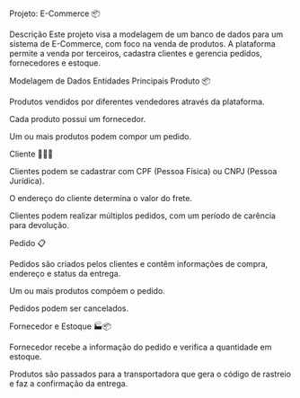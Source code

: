 Projeto: E-Commerce 📦

Descrição
Este projeto visa a modelagem de um banco de dados para um sistema de E-Commerce, com foco na venda de produtos. A plataforma permite a venda por terceiros, cadastra clientes e gerencia pedidos, fornecedores e estoque.

Modelagem de Dados
Entidades Principais
Produto 📦

Produtos vendidos por diferentes vendedores através da plataforma.

Cada produto possui um fornecedor.

Um ou mais produtos podem compor um pedido.

Cliente 🧑‍💼🏢

Clientes podem se cadastrar com CPF (Pessoa Física) ou CNPJ (Pessoa Jurídica).

O endereço do cliente determina o valor do frete.

Clientes podem realizar múltiplos pedidos, com um período de carência para devolução.

Pedido 📋

Pedidos são criados pelos clientes e contêm informações de compra, endereço e status da entrega.

Um ou mais produtos compõem o pedido.

Pedidos podem ser cancelados.

Fornecedor e Estoque 🏭📦

Fornecedor recebe a informação do pedido e verifica a quantidade em estoque.

Produtos são passados para a transportadora que gera o código de rastreio e faz a confirmação da entrega.



